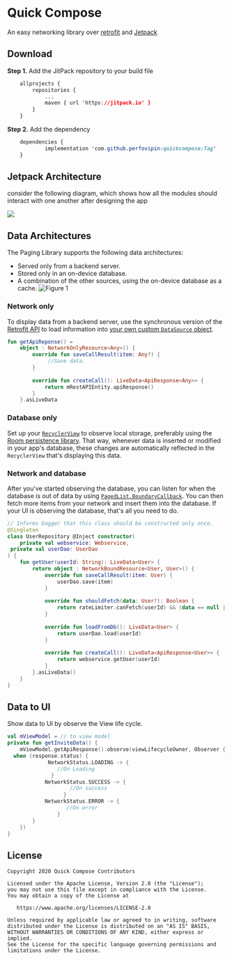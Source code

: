 #  Quick Compose

An easy networking library over [retrofit](https://github.com/square/retrofit) and [Jetpack](https://developer.android.com/jetpack)


##  Download

**Step 1.** Add the JitPack repository to your build file

```css
	allprojects {
		repositories {
			...
			maven { url 'https://jitpack.io' }
		}
	}
```
**Step 2.** Add the dependency
```css
	dependencies {
	        implementation 'com.github.perfovipin:quickcompose:Tag'
	}
```

## Jetpack Architecture
consider the following diagram, which shows how all the modules should interact with one another after designing the app

![](https://developer.android.com/topic/libraries/architecture/images/final-architecture.png)

##  Data Architectures

The Paging Library supports the following data architectures:

-   Served only from a backend server.
-   Stored only in an on-device database.
-   A combination of the other sources, using the on-device database as a cache.
![Figure 1](https://developer.android.com/topic/libraries/architecture/images/paging-library-data-flow.webp)

###  Network only

To display data from a backend server, use the synchronous version of the [Retrofit API](http://square.github.io/retrofit/) to load information into [your own custom `DataSource` object](https://developer.android.com/topic/libraries/architecture/paging/data#custom-data-source).
```kotlin
fun getApiReponse() =  
    object : NetworkOnlyResource<Any>() {  
        override fun saveCallResult(item: Any?) {  
             //Save data.
        }  
  
        override fun createCall(): LiveData<ApiResponse<Any>> {  
            return mRestAPIEntity.apiResponse()  
        }  
    }.asLiveData
```
### Database only
Set up your [`RecyclerView`](https://developer.android.com/reference/androidx/recyclerview/widget/RecyclerView) to observe local storage, preferably using the [Room persistence library](https://developer.android.com/topic/libraries/architecture/room). That way, whenever data is inserted or modified in your app's database, these changes are automatically reflected in the `RecyclerView` that's displaying this data.


### Network and database
After you've started observing the database, you can listen for when the database is out of data by using [`PagedList.BoundaryCallback`](https://developer.android.com/reference/androidx/paging/PagedList.BoundaryCallback). You can then fetch more items from your network and insert them into the database. If your UI is observing the database, that's all you need to do.
```kotlin
// Informs Dagger that this class should be constructed only once.  
@Singleton  
class UserRepository @Inject constructor(  
    private val webservice: Webservice,  
 private val userDao: UserDao  
) {  
    fun getUser(userId: String): LiveData<User> {  
        return object : NetworkBoundResource<User, User>() {  
            override fun saveCallResult(item: User) {  
                userDao.save(item)  
            }  
  
            override fun shouldFetch(data: User?): Boolean {  
                return rateLimiter.canFetch(userId) && (data == null || !isFresh(data))  
            }  
  
            override fun loadFromDb(): LiveData<User> {  
                return userDao.load(userId)  
            }  
  
            override fun createCall(): LiveData<ApiResponse<User>> {  
                return webservice.getUser(userId)  
            }  
        }.asLiveData()  
    }  
}
```
## Data to UI
Show data to UI by observe the View life cycle.
```kotlin
val mViewModel = // to view model
private fun getInviteData() {  
    mViewModel.getApiResponse().observe(viewLifecycleOwner, Observer { response ->  
  when (response.status) {  
			 NetworkStatus.LOADING -> {  
                //On Loading
			  }
            NetworkStatus.SUCCESS -> {  
		            //On success
                  }  
            NetworkStatus.ERROR -> {  
	               //On error
                }  
        }  
    })  
}
```
## License
```
Copyright 2020 Quick Compose Contributors

Licensed under the Apache License, Version 2.0 (the "License");
you may not use this file except in compliance with the License.
You may obtain a copy of the License at

   https://www.apache.org/licenses/LICENSE-2.0

Unless required by applicable law or agreed to in writing, software
distributed under the License is distributed on an "AS IS" BASIS,
WITHOUT WARRANTIES OR CONDITIONS OF ANY KIND, either express or implied.
See the License for the specific language governing permissions and
limitations under the License.
```
